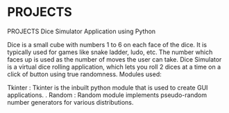 # PROJECTS
PROJECTS
Dice Simulator Application using Python

Dice is a small cube with numbers 1 to 6 on each face of the dice. It is typically used for games like snake ladder, ludo, etc. The number which faces up is used as the number of moves the user can take. Dice Simulator is a virtual dice rolling application, which lets you roll 2 dices at a time on a click of button using true randomness. Modules used:

Tkinter : Tkinter is the inbuilt python module that is used to create GUI applications. . Random : Random module implements pseudo-random number generators for various distributions.
